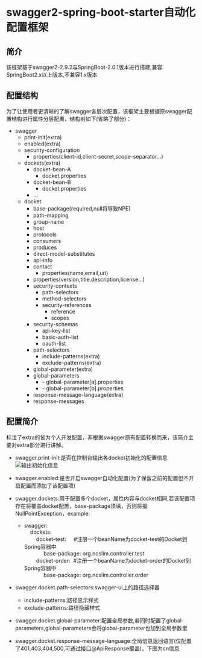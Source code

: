 # swagger2-spring-boot-starter自动化配置框架

## 简介
该框架基于swagger2-2.9.2与SpringBoot-2.0.1版本进行搭建,兼容SpringBoot2.x以上版本,不兼容1.x版本
## 配置结构
为了让使用者更清晰的了解swagger各层次配置，该框架主要根据原swagger配置结构进行属性分层配置，结构树如下(省略了部分)：
- swagger
   - print-init(extra)
   - enabled(extra)
   - security-configuration
     - properties(client-id,client-secret,scope-separator...)
   - dockets(extra)
     - docket-bean-A
       - docket.properties
     - docket-bean-B
       - docket.properties
     - ...
   - docket
     - base-package(required,null将导致NPE)
 	 - path-mapping
 	 - group-name
 	 - host
 	 - protocols
 	 - consumers
 	 - produces
 	 - direct-model-substitutes
 	 - api-info
     - contact
       - properties(name,email,url)
     - properties(version,title.description,license...)
     - security-contexts
       - path-selectors
       - method-selectors
       - security-references
         - reference
         - scopes
     - security-schemas
       - api-key-list
       - basic-auth-list
       - oauth-list
     - path-selectors
       - include-patterns(extra)
       - exclude-patterns(extra)
      - global-parameter(extra)
      - global-parameters
        - -&nbsp;global-parameter[a].properties
        - -&nbsp;global-parameter[b].properties
      - response-message-language(extra)
      - response-messages
## 配置简介
标注了extra的皆为个人开发配置，非根据swagger原有配置转换而来，该简介主要对extra部分进行讲解。
-  swagger.print-init:是否在控制台输出各docket初始化的配置信息
![输出初始化信息](https://img-blog.csdnimg.cn/20181114201529513.png)

- swagger.enabled:是否开启swagger自动化配置(为了保留之前的配置但不开启配置而添加了该配置项)
- swagger.dockets:用于配置多个docket，属性内容与docket相同,若该配置项存在将覆盖docket配置，base-package须填，否则将报NullPointException，example:
   - swagger:<br>
&nbsp;&nbsp;&nbsp;&nbsp;dockets:<br>
&nbsp;&nbsp;&nbsp;&nbsp;&nbsp;&nbsp;&nbsp;&nbsp;docket-test: &nbsp;&nbsp;&nbsp;&nbsp;#注册一个beanName为docket-test的Docket到Spring容器中<br>
&nbsp;&nbsp;&nbsp;&nbsp;&nbsp;&nbsp;&nbsp;&nbsp;&nbsp;&nbsp;&nbsp;&nbsp;&nbsp;base-package: org.noslim.controller.test<br>
&nbsp;&nbsp;&nbsp;&nbsp;&nbsp;&nbsp;&nbsp;&nbsp;docket-order:&nbsp;&nbsp;#注册一个beanName为docket-order的Docket到Spring容器中<br>
&nbsp;&nbsp;&nbsp;&nbsp;&nbsp;&nbsp;&nbsp;&nbsp;&nbsp;&nbsp;&nbsp;&nbsp;&nbsp;base-package: org.noslim.controller.order
- swagger.docket.path-selectors:swagger-ui上的路径选择器
	- include-patterns:路径显示样式
	- exclude-patterns:路径隐藏样式
- swagger.docket.global-parameter:配置全局参数,若同时配置了global-parameters,global-parameters会将global-parameter也加到全局参数里
- swagger.docket.response-message-language:全局信息返回语言(仅配置了401,403,404,500,可通过接口@ApiResponse覆盖)，下图为cn信息
